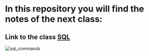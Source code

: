 # In this repository you will find the notes of the next class:

## Link to the class [SQL](https://www.youtube.com/watch?v=uUdKAYl-F7g)

![sql_commands](https://github.com/castellanosfelipe/SQL_Basic/assets/58230382/91440e51-ceaf-49ab-96a2-d1be46fa85d1)
